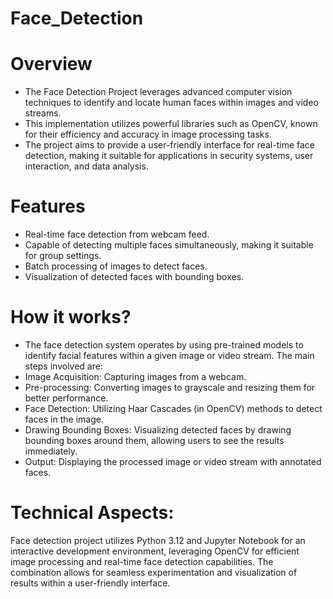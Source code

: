 # Face_Detection

# Overview
* The Face Detection Project leverages advanced computer vision techniques to identify and locate human faces within images and video streams.
* This implementation utilizes powerful libraries such as OpenCV, known for their efficiency and accuracy in image processing tasks.
* The project aims to provide a user-friendly interface for real-time face detection, making it suitable for applications in security systems, user interaction, and data analysis.

# Features
* Real-time face detection from webcam feed. 
* Capable of detecting multiple faces simultaneously, making it suitable for group settings.
* Batch processing of images to detect faces.
* Visualization of detected faces with bounding boxes.

# How it works?
* The face detection system operates by using pre-trained models to identify facial features within a given image or video stream. The main steps involved are:
* Image Acquisition: Capturing images from a webcam.
* Pre-processing: Converting images to grayscale and resizing them for better performance.
* Face Detection: Utilizing Haar Cascades (in OpenCV) methods to detect faces in the image.
* Drawing Bounding Boxes: Visualizing detected faces by drawing bounding boxes around them, allowing users to see the results immediately.
* Output: Displaying the processed image or video stream with annotated faces.

# Technical Aspects:
Face detection project utilizes Python 3.12 and Jupyter Notebook for an interactive development environment, leveraging OpenCV for efficient image processing and real-time face detection capabilities. The combination allows for seamless experimentation and visualization of results within a user-friendly interface.







